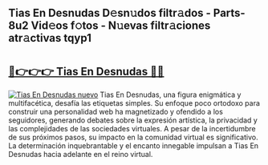 ## Tias En Desnudas D𝚎sn𝚞dos filtr𝚊dos - Parts-8u2 Vid𝚎os f𝚘tos - N𝚞evas filtr𝚊ciones atr𝚊ctivas tqyp1

# <h2><a href="http://mb8isad.tromn.icu/?c=Tias+En+Desnudas">🔗👉👉👉 Tias En Desnudas 🔗🔗</a></h2>

[![Tias En Desnudas nuevo](https://i.imgur.com/pEAQMta.gif)](http://mb8isad.tromn.icu/?c=Tias+En+Desnudas)
Tias En Desnudas, una figura enigmática y multifacética, desafía las etiquetas simples. Su enfoque poco ortodoxo para construir una personalidad web ha magnetizado y ofendido a los seguidores, generando debates sobre la expresión artística, la privacidad y las complejidades de las sociedades virtuales. A pesar de la incertidumbre de sus próximos pasos, su impacto en la comunidad virtual es significativo. La determinación inquebrantable y el encanto innegable impulsan a Tias En Desnudas hacia adelante en el reino virtual.
